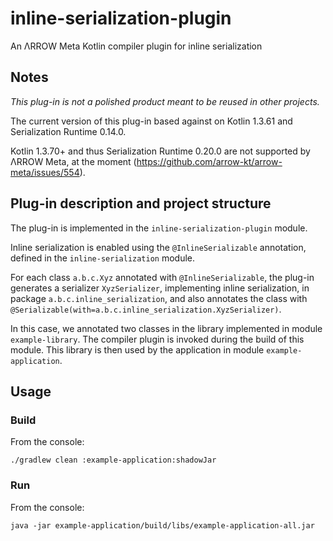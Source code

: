 # inline-serialization-plugin
An ΛRROW Meta Kotlin compiler plugin for inline serialization 

## Notes
*This plug-in is not a polished product meant to be reused in other projects.*

The current version of this plug-in based against on Kotlin 1.3.61 and Serialization Runtime 0.14.0.

Kotlin 1.3.70+ and thus Serialization Runtime 0.20.0 are not supported by ΛRROW Meta, at the moment (https://github.com/arrow-kt/arrow-meta/issues/554).

## Plug-in description and project structure
The plug-in is implemented in the `inline-serialization-plugin` module.

Inline serialization is enabled using the `@InlineSerializable` annotation, defined in the `inline-serialization` module.

For each class `a.b.c.Xyz` annotated with `@InlineSerializable`, the plug-in generates a serializer `XyzSerializer`, implementing inline serialization, in package `a.b.c.inline_serialization`, and also annotates the class with `@Serializable(with=a.b.c.inline_serialization.XyzSerializer)`.

In this case, we annotated two classes in the library implemented in module `example-library`. The compiler plugin is invoked during the build of this module. This library is then used by the application in module `example-application`.

## Usage
### Build
From the console:

```./gradlew clean :example-application:shadowJar```

### Run
From the console:

```java -jar example-application/build/libs/example-application-all.jar```
